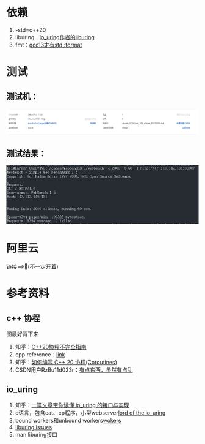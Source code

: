 # 依赖
1. -std=c++20
2. liburing：[io_uring作者的liburing](https://github.com/axboe/liburing)
3. fmt：[gcc13才有std::format](https://fmt.dev/latest/index.html)
# 测试
## 测试机：
![aliyun](https://github.com/llz-lian/server-iouring/blob/main/imgs/aliyun.PNG)
## 测试结果：
![result](https://github.com/llz-lian/server-iouring/blob/main/imgs/result-link.PNG)
# 阿里云
链接==>[🔗(不一定开着)](http://47.113.149.181:8000/)
# 参考资料
## c++ 协程
图最好背下来
1. 知乎：[C++20协程不完全指南](https://zhuanlan.zhihu.com/p/436133279)
2. cpp reference：[link](https://zh.cppreference.com/w/cpp/language/coroutines)
3. 知乎：[如何编写 C++ 20 协程(Coroutines)](https://zhuanlan.zhihu.com/p/355100152)
4. CSDN用户RzBu11d023r：[有点东西，虽然有点乱](https://blog.csdn.net/u010180372?type=blog)
## io_uring
1. 知乎：[一篇文章带你读懂 io_uring 的接口与实现](https://zhuanlan.zhihu.com/p/380726590)
1. c语言，包含cat、cp程序，小型webserver[lord of the io_uring](https://unixism.net/loti/)
2. bound workers和unbound workers[wokers](https://blog.cloudflare.com/missing-manuals-io_uring-worker-pool/)
3. [liburing issues](https://github.com/axboe/liburing/issues)
4. man liburing接口